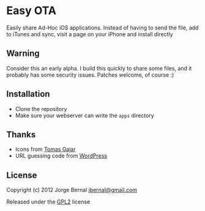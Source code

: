 # Easy OTA

Easily share Ad-Hoc iOS applications. Instead of having to send the file, add to iTunes and sync, visit a page on your iPhone and install directly

## Warning

Consider this an early alpha. I build this quickly to share some files, and it probably has some security issues.
Patches welcome, of course :)

## Installation

* Clone the repository
* Make sure your webserver can write the `apps` directory

## Thanks

* Icons from [Tomas Gajar](http://www.smashingmagazine.com/2011/12/29/freebie-free-vector-web-icons-91-icons/)
* URL guessing code from [WordPress](http://wordpress.org)

## License

Copyright (c) 2012 Jorge Bernal <jbernal@gmail.com>

Released under the [GPL2](http://www.gnu.org/licenses/gpl-2.0.html) license